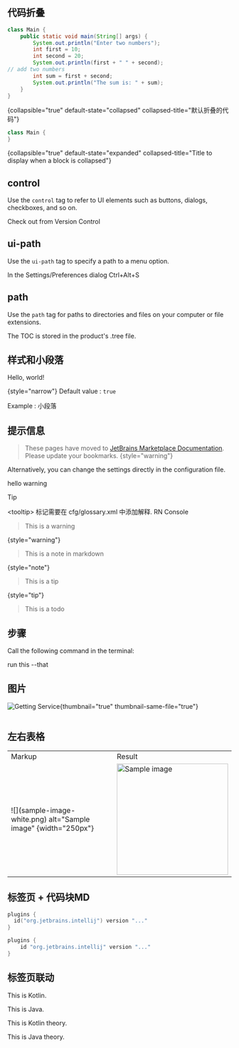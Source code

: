 [//]: # (title: Demo)
[//]: # (<excerpt>标签页等功能演示.</excerpt>)


## 代码折叠
```java
class Main {
    public static void main(String[] args) {
        System.out.println("Enter two numbers");
        int first = 10;
        int second = 20;
        System.out.println(first + " " + second);
// add two numbers
        int sum = first + second;
        System.out.println("The sum is: " + sum);
    }
}
```
{collapsible="true" default-state="collapsed"
collapsed-title="默认折叠的代码"}


```java
class Main {
}
```
{collapsible="true" default-state="expanded"
collapsed-title="Title to display when a block is collapsed"}


## control

Use the `control` tag to refer to UI elements such as buttons, dialogs, checkboxes, and so on.


<control>
Check out from Version Control
</control>

## ui-path

Use the `ui-path` tag to specify a path to a menu option.

In the <ui-path>Settings/Preferences</ui-path> dialog <shortcut>Ctrl+Alt+S</shortcut>

## path

Use the `path` tag for paths to directories and files on your computer or file extensions.

The TOC is stored in the product's
<path>.tree</path> file.

## 样式和小段落
<format style="bold" color="Red">Hello, world!</format>

{style="narrow"}
Default value
: `true`

Example
: 小段落

## 提示信息

> These pages have moved to [JetBrains Marketplace Documentation](https://plugins.jetbrains.com/docs/marketplace). Please update your bookmarks.
> {style="warning"}

<tip>Alternatively, you can change the settings directly in the configuration file.</tip>

<note>
    hello
</note>
<warning>warning</warning>

<tip>Tip</tip>

&lt;tooltip&gt; 标记需要在 <path>cfg/glossary.xml</path> 中添加解释.
<tooltip term="RN">RN Console</tooltip>

> This is a warning
>
{style="warning"}

> This is a note in markdown
>
{style="note"}

> This is a tip
>
{style="tip"}

> This is a todo
>
>

## 步骤
<procedure title="步骤" collapsible="true">
    <step>
        <p>
            Call the following command in the terminal:
        </p>
        <code-block lang="bash">
            run this --that
        </code-block>
    </step>
</procedure>

## 图片
![Getting Service](rnconsole-install-dark.png){thumbnail="true" thumbnail-same-file="true"}

<img src="screenshot_.gif" alt="" />

[//]: # (![Screenshot]&#40;screenshot_.gif&#41;&#41;{width="32" animated="true"  alt="Alt" border-effect="rounded" thumbnail="true" thumbnail-same-file="true"})

## 左右表格
<table>
            <tr>
                <td width="50%">Markup</td>
                <td width="50%">Result</td>
            </tr>
            <tr>
                <td>
                    <code-block>
                        ![](sample-image-white.png) alt="Sample image"  {width="250px"}
                    </code-block>
                </td>
                <td>
                    <img src="screenshot_.gif" alt="Sample image" width="250"/>
                </td>
            </tr>
</table>

## 标签页 + 代码块MD

<tabs group="languages">
<tab title="Kotlin" group-key="kotlin">

```kotlin
plugins {
  id("org.jetbrains.intellij") version "..."
}
```

</tab>
<tab title="Groovy" group-key="groovy">

```groovy
plugins {
    id "org.jetbrains.intellij" version "..."
}
```

</tab>
</tabs>

## 标签页联动

<tabs group="languages">
    <tab title="Kotlin" group-key="kotlin">
        <p>This is Kotlin.</p>
    </tab>
    <tab title="Java" group-key="java">
        <p>This is Java.</p>
    </tab>
</tabs>

<tabs  group="languages">
    <tab title="Kotlin Theory" group-key="kotlin">
        <p>This is Kotlin theory.</p>
    </tab>
    <tab title="Java Theory" group-key="java">
        <p>This is Java theory.</p>
    </tab>
</tabs>
